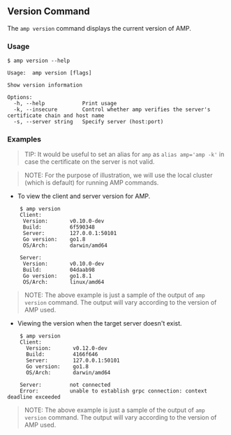## Version Command

The `amp version` command displays the current version of AMP.

### Usage

```
$ amp version --help

Usage:	amp version [flags]

Show version information

Options:
  -h, --help            Print usage
  -k, --insecure        Control whether amp verifies the server's certificate chain and host name
  -s, --server string   Specify server (host:port)
```

### Examples

> TIP: It would be useful to set an alias for `amp` as `alias amp='amp -k'` in case the certificate on the server is not valid.

> NOTE: For the purpose of illustration, we will use the local cluster (which is default) for running AMP commands.

* To view the client and server version for AMP.
```
    $ amp version
    Client:
     Version:       v0.10.0-dev
     Build:         6f590348
     Server:        127.0.0.1:50101
     Go version:    go1.8
     OS/Arch:       darwin/amd64

    Server:
     Version:       v0.10.0-dev
     Build:         04daab98
     Go version:    go1.8.1
     OS/Arch:       linux/amd64
```

> NOTE: The above example is just a sample of the output of `amp version` command. The output will vary according to the version of AMP used.

* Viewing the version when the target server doesn't exist.
```
    $ amp version
    Client:
      Version:       v0.12.0-dev
      Build:         4166f646
      Server:        127.0.0.1:50101
      Go version:    go1.8
      OS/Arch:       darwin/amd64

    Server:         not connected
    Error:          unable to establish grpc connection: context deadline exceeded
```
> NOTE: The above example is just a sample of the output of `amp version` command. The output will vary according to the version of AMP used.
